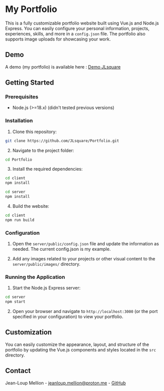 # My Portfolio

This is a fully customizable portfolio website built using Vue.js and Node.js Express. You can easily configure your personal information, projects, experiences, skills, and more in a `config.json` file. The portfolio also supports image uploads for showcasing your work.

## Demo

A demo (my portfolio) is available here : [Demo JLsquare](http://www.jlsquare.fr/)

## Getting Started

### Prerequisites

-   Node.js (>=18.x) (didn't tested previous versions)

### Installation

1.  Clone this repository:

```sh
git clone https://github.com/JLsquare/Portfolio.git
```

2.  Navigate to the project folder:

```sh
cd Portfolio
```

3.  Install the required dependencies:

```sh
cd client
npm install
```

```sh
cd server
npm install
```

4.  Build the website:

```sh
cd client
npm run build
```

### Configuration

1.  Open the `server/public/config.json` file and update the information as needed. The current config.json is my example.

2.  Add any images related to your projects or other visual content to the `server/public/images/` directory.

### Running the Application

1.  Start the Node.js Express server:

```sh
cd server
npm start
```

2.  Open your browser and navigate to `http://localhost:3000` (or the port specified in your configuration) to view your portfolio.

## Customization

You can easily customize the appearance, layout, and structure of the portfolio by updating the Vue.js components and styles located in the `src` directory.

## Contact

Jean-Loup Mellion - [jeanloup.mellion@proton.me](mailto:jeanloup.mellion@proton.me) - [GitHub](https://github.com/JLsquare)
